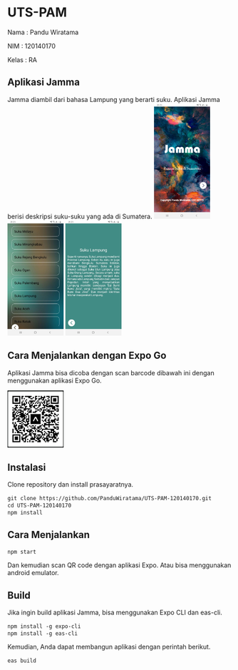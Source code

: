 # UTS-PAM
Nama  : Pandu Wiratama

NIM   : 120140170

Kelas : RA
## Aplikasi Jamma
Jamma diambil dari bahasa Lampung yang berarti suku. Aplikasi Jamma berisi deskripsi suku-suku yang ada di Sumatera. 
<img src=https://github.com/PanduWiratama/UTS-PAM-120140170/blob/master/assets/Screenshot_20230322-202524_Jamma.jpg width=25% height=25%>
<img src=https://github.com/PanduWiratama/UTS-PAM-120140170/blob/master/assets/Screenshot_20230322-202534_Jamma.jpg width=25% height=25%>
<img src=https://github.com/PanduWiratama/UTS-PAM-120140170/blob/master/assets/Screenshot_20230322-202544_Jamma.jpg width=25% height=25%>

## Cara Menjalankan dengan Expo Go
Aplikasi Jamma bisa dicoba dengan scan barcode dibawah ini dengan menggunakan aplikasi Expo Go.

<img src=https://github.com/PanduWiratama/UTS-PAM-120140170/blob/master/assets/Barcode.jpeg width=25% height=25%>

## Instalasi
Clone repository dan install prasayaratnya.
```
git clone https://github.com/PanduWiratama/UTS-PAM-120140170.git
cd UTS-PAM-120140170
npm install
```
## Cara Menjalankan
```
npm start
```
Dan kemudian scan QR code dengan aplikasi Expo.
Atau bisa menggunakan android emulator.
## Build
Jika ingin build aplikasi Jamma, bisa menggunakan Expo CLI dan eas-cli.
```
npm install -g expo-cli
npm install -g eas-cli
```
Kemudian, Anda dapat membangun aplikasi dengan perintah berikut.
```
eas build
```
